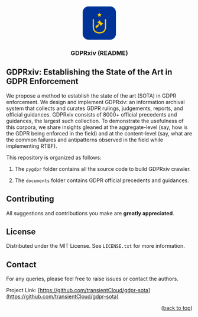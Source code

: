 <div id="top"></div>

<br />
<div align="center">
  <a href="https://github.com/lawfulcomputing/GDPRxiv/">
    <img src="/pygdpr/images/logo.png" alt="Logo" width="90" height="90">
  </a>

  <h3 align="center">GDPRxiv (README)</h3>

  </p>
</div>

## GDPRxiv: Establishing the State of the Art in GDPR Enforcement

We propose a method to establish the state of the art (SOTA) in GDPR enforcement. We design and implement GDPRxiv: an information archival system that collects and curates GDPR rulings, judgements, reports, and official guidances. GDPRxiv consists of 8000+ official precedents and guidances, the largest such collection. To demonstrate the usefulness of this corpora, we share insights gleaned at the aggregate-level (say, how is the GDPR being enforced in the field) and at the content-level (say, what are the common failures and antipatterns observed in the field while implementing RTBF). 


This repository is organized as follows:

1. The `pygdpr` folder contains all the source code to build GDPRxiv crawler.

2. The `documents` folder contains GDPR official precedents and guidances.


## Contributing

All suggestions and contributions you make are **greatly appreciated**.


## License

Distributed under the MIT License. See `LICENSE.txt` for more information.


## Contact
For any queries, please feel free to raise issues or contact the authors.
<!--- Put Research Group Info here - email@example.com --->

Project Link: [https://github.com/transientCloud/gdpr-sota](https://github.com/transientCloud/gdpr-sota)

<p align="right">(<a href="#top">back to top</a>)</p>

